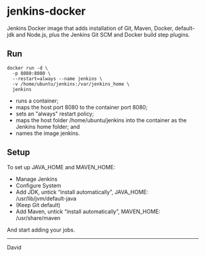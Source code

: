 # jenkins-docker
Jenkins Docker image that adds installation of Git, Maven, Docker, default-jdk and Node.js, plus the Jenkins Git SCM and Docker build step plugins.

## Run

```
docker run -d \
  -p 8080:8080 \
  --restart=always --name jenkins \
  -v /home/ubuntu/jenkins:/var/jenkins_home \
  jenkins
```

 * runs a container;
 * maps the host port 8080 to the container port 8080;
 * sets an "always" restart policy;
 * maps the host folder /home/ubuntu/jenkins into the container as the Jenkins home folder; and
 * names the image jenkins.

## Setup

To set up JAVA_HOME and MAVEN_HOME:
 * Manage Jenkins
 * Configure System
 * Add JDK, untick “install automatically”, JAVA_HOME: /usr/lib/jvm/default-java
 * (Keep Git default)
 * Add Maven, untick “install automatically”, MAVEN_HOME: /usr/share/maven

And start adding your jobs.

---

David
